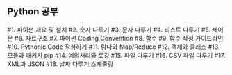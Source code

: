 ## Python 공부

#1. 파이썬 개요 및 설치 
#2. 숫자 다루기 
#3. 문자 다루기 
#4. 리스트 다루기 
#5. 제어문 
#6. 자료구조 
#7. 파이썬 Coding Convention 
#8. 함수 
#9. 함수 작성 가이드라인 
#10. Pythonic Code 작성하기 
#11. 람다와 Map/Reduce 
#12. 객체와 클래스 
#13. 모듈과 패키지 pip 
#14. 예외처리와 로깅 
#15. 파일 다루기 
#16. CSV 파일 다루기 
#17. XML과 JSON 
#18. 날짜 다루기,스케줄링 
